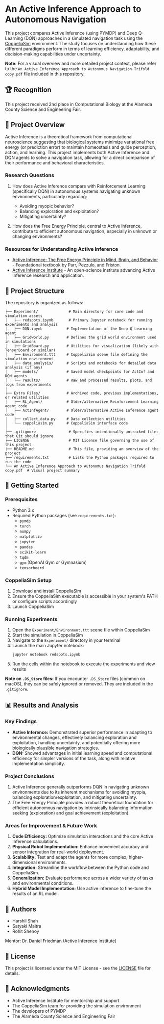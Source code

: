 # An Active Inference Approach to Autonomous Navigation

This project compares Active Inference (using PYMDP) and Deep Q-Learning (DQN) approaches in a simulated navigation task using the [CoppeliaSim](https://www.coppeliarobotics.com/) environment. The study focuses on understanding how these different paradigms perform in terms of learning efficiency, adaptability, and decision-making capabilities under uncertainty.

**Note:** For a visual overview and more detailed project context, please refer to the `An Active Inference Approach to Autonomus Navigation Trifold copy.pdf` file included in this repository.

## 🏆 Recognition
This project received 2nd place in Computational Biology at the Alameda County Science and Engineering Fair.

## 🧠 Project Overview

Active Inference is a theoretical framework from computational neuroscience suggesting that biological systems minimize variational free energy (or prediction error) to maintain homeostasis and guide perception, action, and learning. This project implements both Active Inference and DQN agents to solve a navigation task, allowing for a direct comparison of their performance and behavioral characteristics.

### Research Questions
1. How does Active Inference compare with Reinforcement Learning (specifically DQN) in autonomous systems navigating unknown environments, particularly regarding:
    - Avoiding myopic behavior?
    - Balancing exploration and exploitation?
    - Mitigating uncertainty?

2. How does the Free Energy Principle, central to Active Inference, contribute to efficient autonomous navigation, especially in unknown or changing environments?

### Resources for Understanding Active Inference

- [Active Inference: The Free Energy Principle in Mind, Brain, and Behavior](https://direct.mit.edu/books/oa-monograph/5299/Active-InferenceThe-Free-Energy-Principle-in-Mind) - Foundational textbook by Parr, Pezzulo, and Friston.
- [Active Inference Institute](https://www.activeinference.institute/) - An open-science institute advancing Active Inference research and application.

## 📁 Project Structure

The repository is organized as follows:

```
├── Experiment/              # Main directory for core code and simulation assets
│   ├── redspots.ipynb       # Primary Jupyter notebook for running experiments and analysis
│   ├── DQN.ipynb           # Implementation of the Deep Q-Learning agent
│   ├── Gridworld.py        # Defines the grid world environment used in simulations
│   ├── GridBoard.py        # Utilities for visualization (likely with TensorBoard or similar)
│   ├── Environment.ttt     # CoppeliaSim scene file defining the simulation environment
│   ├── data_analysis/      # Scripts and notebooks for detailed data analysis (if any)
│   ├── models/             # Saved model checkpoints for ActInf and DQN agents
│   └── results/            # Raw and processed results, plots, and logs from experiments
│
├── Extra Files/            # Archived code, previous implementations, or related utilities
│   ├── RL_Agent/           # Older/alternative Reinforcement Learning agent code
│   ├── ActInfAgent/        # Older/alternative Active Inference agent code
│   ├── collect_data.py     # Data collection utilities
│   └── coppeliasim.py      # CoppeliaSim interface code
│
├── .gitignore               # Specifies intentionally untracked files that Git should ignore
├── LICENSE                  # MIT License file governing the use of this project
├── README.md                # This file, providing an overview of the project
├── requirements.txt         # Lists the Python packages required to run the code
└── An Active Inference Approach to Autonomus Navigation Trifold copy.pdf  # Visual project summary
```

## 🚀 Getting Started

### Prerequisites

- Python 3.x
- Required Python packages (see `requirements.txt`):
  - `pymdp`
  - `torch`
  - `numpy`
  - `matplotlib`
  - `jupyter`
  - `pandas`
  - `scikit-learn`
  - `tqdm`
  - `gym` (OpenAI Gym or Gymnasium)
  - `tensorboard`

### CoppeliaSim Setup

1. Download and install [CoppeliaSim](https://www.coppeliarobotics.com/)
2. Ensure the CoppeliaSim executable is accessible in your system's PATH or configure scripts accordingly
3. Launch CoppeliaSim

### Running Experiments

1. Open the `Experiment/Environment.ttt` scene file within CoppeliaSim
2. Start the simulation in CoppeliaSim
3. Navigate to the `Experiment/` directory in your terminal
4. Launch the main Jupyter notebook:
   ```bash
   jupyter notebook redspots.ipynb
   ```
5. Run the cells within the notebook to execute the experiments and view results

**Note on `.DS_Store` files:** If you encounter `.DS_Store` files (common on macOS), they can be safely ignored or removed. They are included in the `.gitignore`.

## 📊 Results and Analysis

### Key Findings
- **Active Inference:** Demonstrated superior performance in adapting to environmental changes, effectively balancing exploration and exploitation, handling uncertainty, and potentially offering more biologically plausible navigation strategies.
- **DQN:** Showed advantages in initial learning speed and computational efficiency for simpler versions of the task, along with relative implementation simplicity.

### Project Conclusions
1. Active Inference generally outperforms DQN in navigating unknown environments due to its inherent mechanisms for avoiding myopia, balancing exploration/exploitation, and mitigating uncertainty.
2. The Free Energy Principle provides a robust theoretical foundation for efficient autonomous navigation by intrinsically balancing information seeking (exploration) and goal achievement (exploitation).

### Areas for Improvement & Future Work
1. **Code Efficiency:** Optimize simulation interactions and the core Active Inference calculations.
2. **Physical Robot Implementation:** Enhance movement accuracy and sensor integration for real-world deployment.
3. **Scalability:** Test and adapt the agents for more complex, higher-dimensional environments.
4. **Integration:** Streamline the workflow between the Python code and CoppeliaSim.
5. **Generalization:** Evaluate performance across a wider variety of tasks and environmental conditions.
6. **Hybrid Model Implementation:** Use active inference to fine-tune the results of an RL model.

## 👥 Authors

- Harshil Shah
- Satyaki Maitra
- Rohit Shenoy

Mentor: Dr. Daniel Friedman (Active Inference Institute)

## 📝 License

This project is licensed under the MIT License - see the [LICENSE](LICENSE) file for details.

## 🙏 Acknowledgments

- Active Inference Institute for mentorship and support
- The CoppeliaSim team for providing the simulation environment
- The developers of PYMDP
- The Alameda County Science and Engineering Fair
